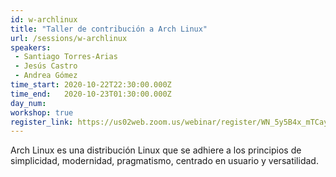 ```yaml
---
id: w-archlinux
title: "Taller de contribución a Arch Linux"
url: /sessions/w-archlinux
speakers:
 - Santiago Torres-Arias
 - Jesús Castro
 - Andrea Gómez
time_start: 2020-10-22T22:30:00.000Z
time_end:   2020-10-23T01:30:00.000Z
day_num: 
workshop: true
register_link: https://us02web.zoom.us/webinar/register/WN_5y5B4x_mTCayzURTT1rp2A
---
```


Arch Linux es una distribución Linux que se adhiere a los principios de simplicidad, modernidad, pragmatismo, centrado en usuario y versatilidad.
